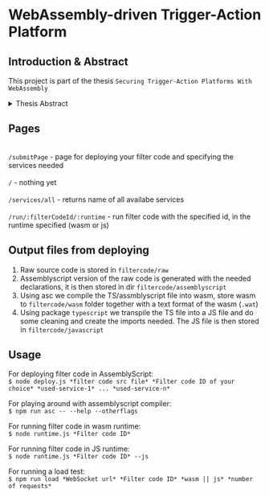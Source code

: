 # WebAssembly-driven Trigger-Action Platform
## Introduction & Abstract
This project is part of the thesis `Securing Trigger-Action Platforms With WebAssembly`
<details>
<summary>Thesis Abstract</summary>
The number of internet-connected devices and online services is increasing in the everyday lives of people. These devices and services solve independent tasks when used separately, however, they can solve complex tasks when used together.
<br><br> &nbsp;&nbsp;&nbsp;&nbsp;&nbsp;&nbsp;
Trigger-action platforms (TAPs) allow users to create applications that connect their devices and services. The applications wait for a condition to be true in a device or service (trigger), and perform an operation in another device or service (action). JavaScript-driven TAPs allow users to add JavaScript code that is executed before the action. Currently, JavaScript-driven TAPs execute the code in the same JavaScript runtime for different applications. The problem is that they use unsafe isolation techniques that fail to secure code across applications. Thus, malicious applications can compromise other applications to leak their private data or control their behavior.
<br><br> &nbsp;&nbsp;&nbsp;&nbsp;&nbsp;&nbsp;
Motivated to secure TAPs, we investigate isolation techniques on TAPs. The goal of this work is to propose isolation with WebAssembly, a recent language that is praised for its safe isolation. In line with the proposal, we prototype a WebAssembly-driven TAP. We also evaluate WebAssembly in terms of security, usability, and performance. For security, we perform a qualitative analysis of the security of current isolation techniques and WebAssembly. For usability, we implement and evaluate a set of applications on our novel platform. For performance, we conduct benchmarks on different isolation techniques including WebAssembly.
<br><br> &nbsp;&nbsp;&nbsp;&nbsp;&nbsp;&nbsp;
The findings show that WebAssembly provides better isolation of code across applications than current isolation techniques. Our evaluation of usability and performance indicates that WebAssembly is also a practical and efficient solution. Furthermore, the performance results demonstrate that current JavaScript isolation techniques have significant performance issues that WebAssembly does not have. We conclude that WebAssembly can protect code across applications with isolation and it can be used in combination with other security measures to secure TAPs.
</details>

## Pages
<br>`/submitPage` - page for deploying your filter code and specifying the services needed<br>
<br>`/` - nothing yet<br>
<br>`/services/all` - returns name of all availabe services<br>
<br>`/run/:filterCodeId/:runtime` - run filter code with the specified id, in the runtime specified (wasm or js)<br>

## Output files from deploying
1. Raw source code is stored in `filtercode/raw`
2. Assemblyscript version of the raw code is generated with the needed declarations, it is then stored in dir `filtercode/assemblyscript`
3. Using asc we compile the  TS/assmblyscript file into wasm, store wasm to `filtercode/wasm` folder together with a text format of the wasm (`.wat`)
4. Using package `typescript` we transpile the TS file into a JS file and do some cleaning and create the imports needed. The JS file is then stored in `filtercode/javascript`

## Usage
For deploying filter code in AssemblyScript:
<br>`$ node deploy.js *filter code src file* *Filter code ID of your choice* *used-service-1* ... *used-service-n*`<br>

For playing around with assemblyscript compiler:
<br>`$ npm run asc -- --help --otherflags` <br>

For running filter code in wasm runtime:
<br>`$ node runtime.js *Filter code ID*` <br>

For running filter code in JS runtime:
<br>`$ node runtime.js *Filter code ID* --js`<br>

For running a load test:
<br>`$ npm run load *WebSocket url* *Filter code ID* *wasm || js* *number of requests*`<br>
